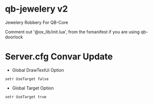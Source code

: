 # qb-jewelery v2
Jewelery Robbery For QB-Core

Comment out  '@ox_lib/init.lua', from the fxmanifest if you are using qb-doorlock

# Server.cfg Convar Update
- Global DrawTextUi Option
```
setr UseTarget false
``` 

- Global Target Option
```
setr UseTarget true
```
